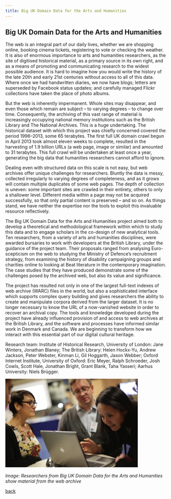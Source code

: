 ```yaml
---
title: Big UK Domain Data for the Arts and Humanities
---
```


## Big UK Domain Data for the Arts and Humanities

The web is an integral part of our daily lives, whether we are shopping online, booking cinema tickets, registering to vote or checking the weather. It is also of enormous importance to arts and humanities researchers, as the site of digitised historical material, as a primary source in its own right, and as a means of promoting and communicating research to the widest possible audience. It is hard to imagine how you would write the history of the late 20th and early 21st centuries without access to all of this data. Where once we had handwritten diaries, we now have blogs; letters are superseded by Facebook status updates; and carefully managed Flickr collections have taken the place of photo albums.

But the web is inherently impermanent. Whole sites may disappear, and even those which remain are subject – to varying degrees – to change over time. Consequently, the archiving of this vast range of material is increasingly occupying national memory institutions such as the British Library and The National Archives. This is a huge undertaking. The historical dataset with which this project was chiefly concerned covered the period 1996–2013, some 65 terabytes. The first full UK domain crawl begun in April 2013 took almost eleven weeks to complete, resulted in the harvesting of 1.9 billion URLs (a web page, image or similar) and amounted to 31 terabytes. This full crawl will be undertaken at least once a year, generating the big data that humanities researchers cannot afford to ignore.

Dealing even with structured data on this scale is not easy, but web archives offer unique challenges for researchers. Bluntly the data is messy, collected irregularly to varying degrees of completeness, and as it grows will contain multiple duplicates of some web pages. The depth of collection is uneven: some important sites are crawled in their entirety, others to only a shallower level. Different media within a page may not be acquired successfully, so that only partial content is preserved – and so on. As things stand, we have neither the expertise nor the tools to exploit this invaluable resource reflectively.

The Big UK Domain Data for the Arts and Humanities project aimed both to develop a theoretical and methodological framework within which to study this data and to engage scholars in the co-design of new analytical tools. Ten researchers, from a variety of arts and humanities disciplines, were awarded bursaries to work with developers at the British Library, under the guidance of the project team. Their proposals ranged from analysing Euro-scepticism on the web to studying the Ministry of Defence’s recruitment strategy, from examining the history of disability campaigning groups and charities online to looking at Beat literature in the contemporary imagination. The case studies that they have produced demonstrate some of the challenges posed by the archived web, but also its value and significance.

The project has resulted not only in one of the largest full-text indexes of web archive (WARC) files in the world, but also a sophisticated interface which supports complex query building and gives researchers the ability to create and manipulate corpora derived from the larger dataset. It is no longer necessary to know the URL of a now-vanished website in order to recover an archival copy. The tools and knowledge developed during the project have already influenced provision of and access to web archives at the British Library, and the software and processes have informed similar work in Denmark and Canada. We are beginning to transform how we interact with this essential part of our digital cultural heritage.

Research team: Institute of Historical Research, University of London: Jane Winters, Jonathan Blaney; The British Library: Helen Hockx-Yu, Andrew Jackson, Peter Webster, Kinman Li, Gil Hoggarth, Jason Webber; Oxford Internet Institute, University of Oxford: Eric Meyer, Ralph Schroeder, Josh Cowls, Scott Hale, Jonathan Bright, Grant Blank, Taha Yasseri; Aarhus University: Niels Brügger.

![image: Researchers from Big UK Domain Data for the Arts and Humanities show material from the web archive](Images/09.jpg)

_Image: Researchers from Big UK Domain Data for the Arts and Humanities show material from the web archive_

[back](../)
